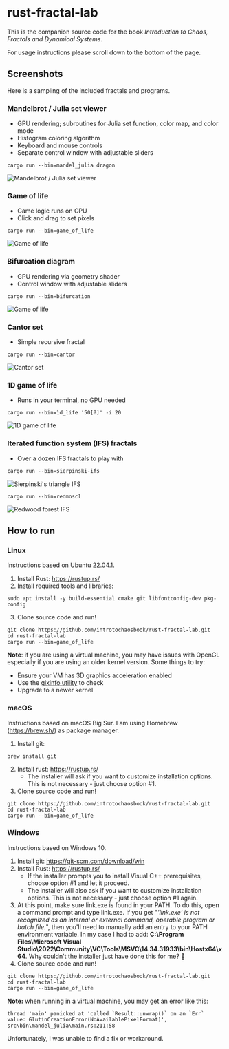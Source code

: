 # rust-fractal-lab

This is the companion source code for the book *Introduction to Chaos, Fractals and Dynamical Systems*. 

For usage instructions please scroll down to the bottom of the page.

## Screenshots

Here is a sampling of the included fractals and programs.  

### Mandelbrot / Julia set viewer
* GPU rendering; subroutines for Julia set function, color map, and color mode
* Histogram coloring algorithm
* Keyboard and mouse controls
* Separate control window with adjustable sliders
```shell
cargo run --bin=mandel_julia dragon
```
![Mandelbrot / Julia set viewer](images/julia-dragon.gif)

### Game of life
* Game logic runs on GPU
* Click and drag to set pixels
```shell
cargo run --bin=game_of_life
```
![Game of life](images/gol.gif)

### Bifurcation diagram
* GPU rendering via geometry shader
* Control window with adjustable sliders
```shell
cargo run --bin=bifurcation
```
![Game of life](images/bifurcation.gif)

### Cantor set
* Simple recursive fractal
```shell
cargo run --bin=cantor
```
![Cantor set](images/cantor.png)

### 1D game of life
* Runs in your terminal, no GPU needed
```shell
cargo run --bin=1d_life '50[?]' -i 20
```
![1D game of life](images/1d_life.png)

### Iterated function system (IFS) fractals
* Over a dozen IFS fractals to play with
```shell
cargo run --bin=sierpinski-ifs
```
![Sierpinski's triangle IFS](images/sierpinski.png)

```shell
cargo run --bin=redmoscl
```
![Redwood forest IFS](images/redmoscl.png)

## How to run

### Linux

Instructions based on Ubuntu 22.04.1.

1. Install Rust: https://rustup.rs/
2. Install required tools and libraries:
```shell
sudo apt install -y build-essential cmake git libfontconfig-dev pkg-config
```

3. Clone source code and run!

```shell
git clone https://github.com/introtochaosbook/rust-fractal-lab.git
cd rust-fractal-lab
cargo run --bin=game_of_life
```

**Note**: if you are using a virtual machine, you may have issues with OpenGL especially if you are using an older kernel version. Some things to try:
* Ensure your VM has 3D graphics acceleration enabled
* Use the [glxinfo utility](https://manpages.ubuntu.com/manpages/bionic/man1/glxinfo.1.html) to check 
* Upgrade to a newer kernel

### macOS

Instructions based on macOS Big Sur. I am using Homebrew (https://brew.sh/) as package manager.

1. Install git:
```shell
brew install git
```

2. Install rust: https://rustup.rs/
   - The installer will ask if you want to customize installation options. This is not necessary - just choose option #1.
3. Clone source code and run!

```shell
git clone https://github.com/introtochaosbook/rust-fractal-lab.git
cd rust-fractal-lab
cargo run --bin=game_of_life
```

### Windows

Instructions based on Windows 10.

1. Install git: https://git-scm.com/download/win
2. Install Rust: https://rustup.rs/
   - If the installer prompts you to install Visual C++ prerequisites, choose option #1 and let it proceed. 
   - The installer will also ask if you want to customize installation options. This is not necessary - just choose option #1 again.
3. At this point, make sure link.exe is found in your PATH. To do this, open a command prompt and type link.exe. If you get "*'link.exe' is not recognized as an internal or external command, operable program or batch file.*", then you'll need to manually add an entry to your PATH environment variable. In my case I had to add:
**C:\Program Files\Microsoft Visual Studio\2022\Community\VC\Tools\MSVC\14.34.31933\bin\Hostx64\x64**. Why couldn't the installer just have done this for me? :shrug:
4. Clone source code and run!

```shell
git clone https://github.com/introtochaosbook/rust-fractal-lab.git
cd rust-fractal-lab
cargo run --bin=game_of_life
```

**Note:** when running in a virtual machine, you may get an error like this:

```
thread 'main' panicked at 'called `Result::unwrap()` on an `Err` value: GlutinCreationError(NoAvailablePixelFormat)', src\bin\mandel_julia\main.rs:211:58
```

Unfortunately, I was unable to find a fix or workaround.
